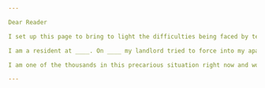 ```yaml
---

Dear Reader

I set up this page to bring to light the difficulties being faced by tenants due to coercive methods being used by landlords in the middle of the pandemic.  

I am a resident at ____. On ____ my landlord tried to force into my apartment and threatened to evict me.  

I am one of the thousands in this precarious situation right now and would be glad to receive any support in my moment of need.  

---
```

